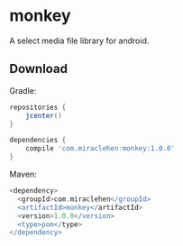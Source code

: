 # monkey
A select media file library for android.

## Download

Gradle:
```groovy
repositories {
    jcenter()
}

dependencies {
    compile 'com.miraclehen:monkey:1.0.0'
}
```

Maven:
```groovy
<dependency>
  <groupId>com.miraclehen</groupId>
  <artifactId>monkey</artifactId>
  <version>1.0.0</version>
  <type>pom</type>
</dependency>
```

